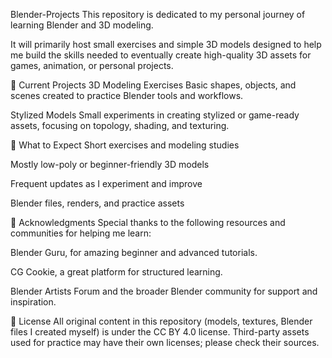 Blender-Projects
This repository is dedicated to my personal journey of learning Blender and 3D modeling.

It will primarily host small exercises and simple 3D models designed to help me build the skills needed to eventually create high-quality 3D assets for games, animation, or personal projects.

📁 Current Projects
3D Modeling Exercises
Basic shapes, objects, and scenes created to practice Blender tools and workflows.

Stylized Models
Small experiments in creating stylized or game-ready assets, focusing on topology, shading, and texturing.

🚧 What to Expect
Short exercises and modeling studies

Mostly low-poly or beginner-friendly 3D models

Frequent updates as I experiment and improve

Blender files, renders, and practice assets

🙏 Acknowledgments
Special thanks to the following resources and communities for helping me learn:

Blender Guru, for amazing beginner and advanced tutorials.

CG Cookie, a great platform for structured learning.

Blender Artists Forum and the broader Blender community for support and inspiration.

📜 License
All original content in this repository (models, textures, Blender files I created myself) is under the CC BY 4.0 license.
Third-party assets used for practice may have their own licenses; please check their sources.

